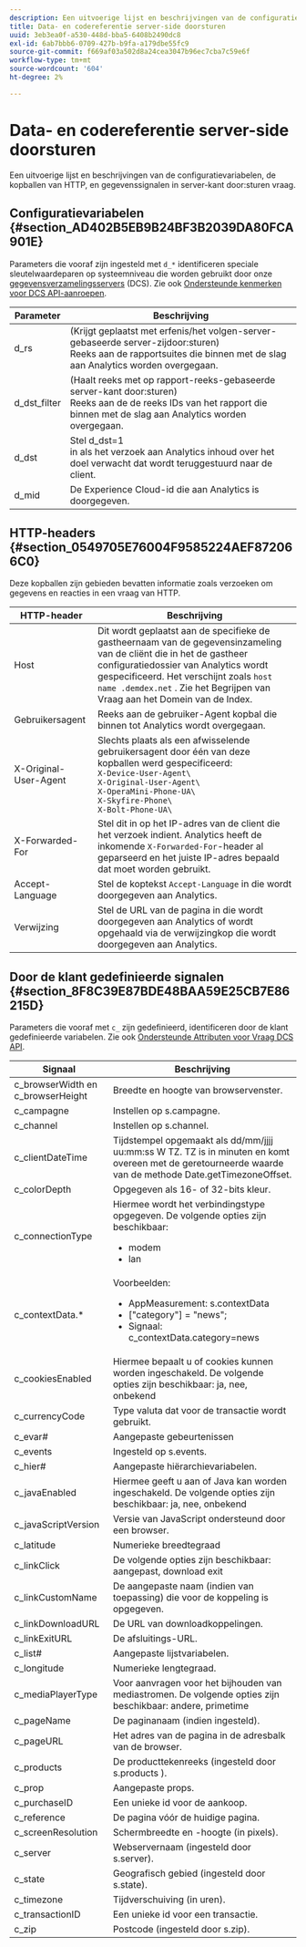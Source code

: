 ```yaml
---
description: Een uitvoerige lijst en beschrijvingen van de configuratievariabelen, de kopballen van HTTP, en gegevenssignalen in server-kant door:sturen vraag.
title: Data- en codereferentie server-side doorsturen
uuid: 3eb3ea0f-a530-448d-bba5-6408b2490dc8
exl-id: 6ab7bbb6-0709-427b-b9fa-a179dbe55fc9
source-git-commit: f669af03a502d8a24cea3047b96ec7cba7c59e6f
workflow-type: tm+mt
source-wordcount: '604'
ht-degree: 2%

---
```


# Data- en codereferentie server-side doorsturen

Een uitvoerige lijst en beschrijvingen van de configuratievariabelen, de kopballen van HTTP, en gegevenssignalen in server-kant door:sturen vraag.

## Configuratievariabelen {#section_AD402B5EB9B24BF3B2039DA80FCA901E}

Parameters die vooraf zijn ingesteld met `d_*` identificeren speciale sleutelwaardeparen op systeemniveau die worden gebruikt door onze [gegevensverzamelingsservers](https://experienceleague.adobe.com/docs/audience-manager/user-guide/reference/system-components/components-data-collection.html) (DCS). Zie ook [Ondersteunde kenmerken voor DCS API-aanroepen](https://experienceleague.adobe.com/docs/audience-manager/user-guide/api-and-sdk-code/dcs/dcs-api-reference/dcs-keys.html).

| Parameter | Beschrijving |
|--- |--- |
| d_rs | (Krijgt geplaatst met erfenis/het volgen-server-gebaseerde server-zijdoor:sturen) <br>Reeks aan de rapportsuites die binnen met de slag aan Analytics worden overgegaan. |
| d_dst_filter | (Haalt reeks met op rapport-reeks-gebaseerde server-kant door:sturen) <br>Reeks aan de de reeks IDs van het rapport die binnen met de slag aan Analytics worden overgegaan. |
| d_dst | Stel d_dst=1 <br>in als het verzoek aan Analytics inhoud over het doel verwacht dat wordt teruggestuurd naar de client. |
| d_mid | De Experience Cloud-id die aan Analytics is doorgegeven. |

## HTTP-headers {#section_0549705E76004F9585224AEF872066C0}

Deze kopballen zijn gebieden bevatten informatie zoals verzoeken om gegevens en reacties in een vraag van HTTP.

<!-- Meike, missing link in table below: "See Understanding Calls to the Demdex Domain" -->

| HTTP-header | Beschrijving |
|--- |--- |
| Host | Dit wordt geplaatst aan de specifieke de gastheernaam van de gegevensinzameling van de cliënt die in het de gastheer configuratiedossier van Analytics wordt gespecificeerd. Het verschijnt zoals   `host name .demdex.net` .  Zie het Begrijpen van Vraag aan het Domein van de Index. |
| Gebruikersagent | Reeks aan de gebruiker-Agent kopbal die binnen tot Analytics wordt overgegaan. |
| X-Original-User-Agent | Slechts plaats als een afwisselende gebruikersagent door één van deze kopballen werd gespecificeerd: </br>`X-Device-User-Agent\ ` </br>`X-Original-User-Agent\`   </br>`X-OperaMini-Phone-UA\`   </br>`X-Skyfire-Phone\`    </br>`X-Bolt-Phone-UA\` |
| X-Forwarded-For | Stel dit in op het IP-adres van de client die het verzoek indient. Analytics heeft de inkomende `X-Forwarded-For`-header al geparseerd en het juiste IP-adres bepaald dat moet worden gebruikt. |
| Accept-Language | Stel de koptekst `Accept-Language` in die wordt doorgegeven aan Analytics. |
| Verwijzing | Stel de URL van de pagina in die wordt doorgegeven aan Analytics of wordt opgehaald via de verwijzingkop die wordt doorgegeven aan Analytics. |

## Door de klant gedefinieerde signalen {#section_8F8C39E87BDE48BAA59E25CB7E86215D}

Parameters die vooraf met `c_` zijn gedefinieerd, identificeren door de klant gedefinieerde variabelen. Zie ook [Ondersteunde Attributen voor Vraag DCS API](https://experienceleague.adobe.com/docs/audience-manager/user-guide/api-and-sdk-code/dcs/dcs-api-reference/dcs-keys.html).

| Signaal | Beschrijving |
|--- |--- |
| c_browserWidth en c_browserHeight | Breedte en hoogte van browservenster. |
| c_campagne | Instellen op s.campagne. |
| c_channel | Instellen op s.channel. |
| c_clientDateTime | Tijdstempel opgemaakt als   dd/mm/jjjj uu:mm:ss W TZ.    TZ is in minuten en komt overeen met de geretourneerde waarde van de methode Date.getTimezoneOffset. |
| c_colorDepth | Opgegeven als 16- of 32-bits kleur. |
| c_connectionType | Hiermee wordt het verbindingstype opgegeven. De volgende opties zijn beschikbaar:<ul><li>modem</li><li>lan</li></ul> |
| c_contextData.* | Voorbeelden:<ul><li>AppMeasurement: s.contextData</li><li>[&quot;category&quot;] = &quot;news&quot;;</li><li>Signaal:  c_contextData.category=news</li></ul> |
| c_cookiesEnabled | Hiermee bepaalt u of cookies kunnen worden ingeschakeld. De volgende opties zijn beschikbaar: ja, nee, onbekend |
| c_currencyCode | Type valuta dat voor de transactie wordt gebruikt. |
| c_evar# | Aangepaste gebeurtenissen |
| c_events | Ingesteld op s.events. |
| c_hier# | Aangepaste hiërarchievariabelen. |
| c_javaEnabled | Hiermee geeft u aan of Java kan worden ingeschakeld. De volgende opties zijn beschikbaar: ja, nee, onbekend |
| c_javaScriptVersion | Versie van JavaScript ondersteund door een browser. |
| c_latitude | Numerieke breedtegraad |
| c_linkClick | De volgende opties zijn beschikbaar: aangepast, download exit |
| c_linkCustomName | De aangepaste naam (indien van toepassing) die voor de koppeling is opgegeven. |
| c_linkDownloadURL | De URL van downloadkoppelingen. |
| c_linkExitURL | De afsluitings-URL. |
| c_list# | Aangepaste lijstvariabelen. |
| c_longitude | Numerieke lengtegraad. |
| c_mediaPlayerType | Voor aanvragen voor het bijhouden van mediastromen. De volgende opties zijn beschikbaar:  andere, primetime |
| c_pageName | De paginanaam (indien ingesteld). |
| c_pageURL | Het adres van de pagina in de adresbalk van de browser. |
| c_products | De producttekenreeks (ingesteld door s.products ). |
| c_prop | Aangepaste props. |
| c_purchaseID | Een unieke id voor de aankoop. |
| c_reference | De pagina vóór de huidige pagina. |
| c_screenResolution | Schermbreedte en -hoogte (in pixels). |
| c_server | Webservernaam (ingesteld door s.server). |
| c_state | Geografisch gebied (ingesteld door s.state). |
| c_timezone | Tijdverschuiving (in uren). |
| c_transactionID | Een unieke id voor een transactie. |
| c_zip | Postcode (ingesteld door s.zip). |
